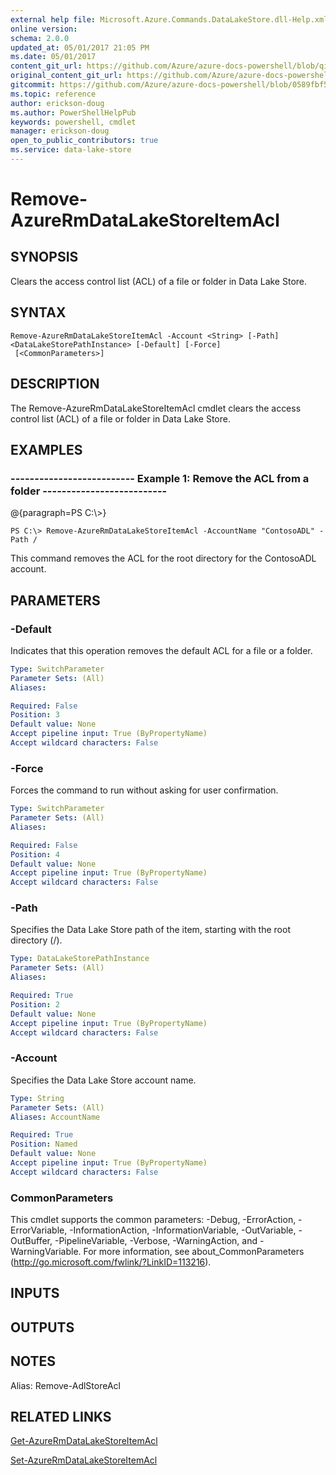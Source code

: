 ```yaml
---
external help file: Microsoft.Azure.Commands.DataLakeStore.dll-Help.xml
online version:
schema: 2.0.0
updated_at: 05/01/2017 21:05 PM
ms.date: 05/01/2017
content_git_url: https://github.com/Azure/azure-docs-powershell/blob/qinezh-conceptual/azureps-cmdlets-docs/ResourceManager/AzureRM.DataLakeStore/v2.1.0/Remove-AzureRmDataLakeStoreItemAcl.md
original_content_git_url: https://github.com/Azure/azure-docs-powershell/blob/qinezh-conceptual/azureps-cmdlets-docs/ResourceManager/AzureRM.DataLakeStore/v2.1.0/Remove-AzureRmDataLakeStoreItemAcl.md
gitcommit: https://github.com/Azure/azure-docs-powershell/blob/0589fbf53d27e39e0cf445261d29c64fb0859d62
ms.topic: reference
author: erickson-doug
ms.author: PowerShellHelpPub
keywords: powershell, cmdlet
manager: erickson-doug
open_to_public_contributors: true
ms.service: data-lake-store
---
```


# Remove-AzureRmDataLakeStoreItemAcl

## SYNOPSIS
Clears the access control list (ACL) of a file or folder in Data Lake Store.

## SYNTAX

```
Remove-AzureRmDataLakeStoreItemAcl -Account <String> [-Path] <DataLakeStorePathInstance> [-Default] [-Force]
 [<CommonParameters>]
```

## DESCRIPTION
The Remove-AzureRmDataLakeStoreItemAcl cmdlet clears the access control list (ACL) of a file or folder in Data Lake Store.

## EXAMPLES

### --------------------------  Example 1: Remove the ACL from a folder  --------------------------
@{paragraph=PS C:\\\>}





```
PS C:\> Remove-AzureRmDataLakeStoreItemAcl -AccountName "ContosoADL" -Path /
```

This command removes the ACL for the root directory for the ContosoADL account.

## PARAMETERS

### -Default
Indicates that this operation removes the default ACL for a file or a folder.

```yaml
Type: SwitchParameter
Parameter Sets: (All)
Aliases: 

Required: False
Position: 3
Default value: None
Accept pipeline input: True (ByPropertyName)
Accept wildcard characters: False
```

### -Force
Forces the command to run without asking for user confirmation.

```yaml
Type: SwitchParameter
Parameter Sets: (All)
Aliases: 

Required: False
Position: 4
Default value: None
Accept pipeline input: True (ByPropertyName)
Accept wildcard characters: False
```

### -Path
Specifies the Data Lake Store path of the item, starting with the root directory (/).

```yaml
Type: DataLakeStorePathInstance
Parameter Sets: (All)
Aliases: 

Required: True
Position: 2
Default value: None
Accept pipeline input: True (ByPropertyName)
Accept wildcard characters: False
```

### -Account
Specifies the Data Lake Store account name.

```yaml
Type: String
Parameter Sets: (All)
Aliases: AccountName

Required: True
Position: Named
Default value: None
Accept pipeline input: True (ByPropertyName)
Accept wildcard characters: False
```

### CommonParameters
This cmdlet supports the common parameters: -Debug, -ErrorAction, -ErrorVariable, -InformationAction, -InformationVariable, -OutVariable, -OutBuffer, -PipelineVariable, -Verbose, -WarningAction, and -WarningVariable. For more information, see about_CommonParameters (http://go.microsoft.com/fwlink/?LinkID=113216).

## INPUTS

## OUTPUTS

## NOTES
Alias: Remove-AdlStoreAcl

## RELATED LINKS

[Get-AzureRmDataLakeStoreItemAcl]()

[Set-AzureRmDataLakeStoreItemAcl]()

